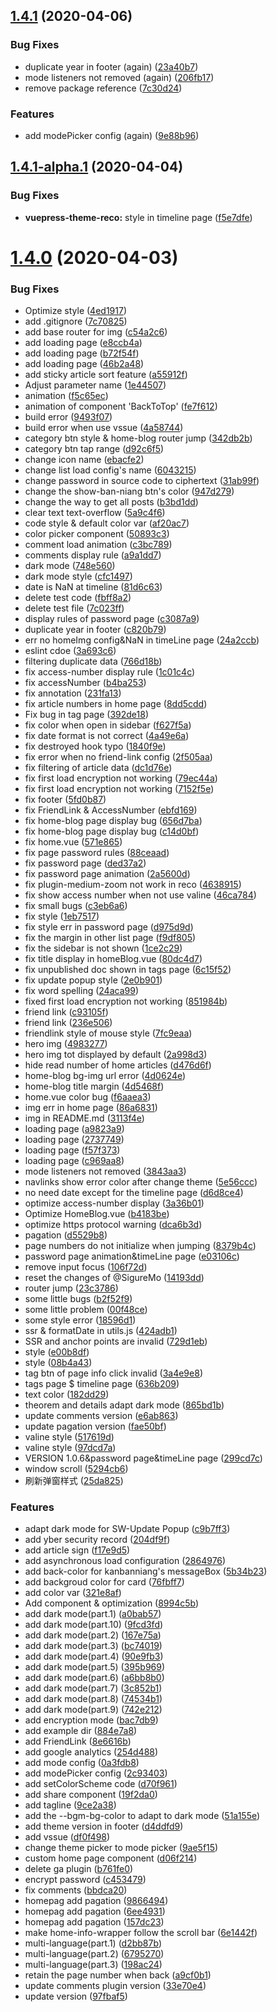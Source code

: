 ## [1.4.1](https://github.com/recoluan/vuepress-theme-reco/compare/v1.4.1-alpha.1...v1.4.1) (2020-04-06)


### Bug Fixes

* duplicate year in footer (again) ([23a40b7](https://github.com/recoluan/vuepress-theme-reco/commit/23a40b76a8d382b8a3c9716322ca66acca5347f1))
* mode listeners not removed (again) ([206fb17](https://github.com/recoluan/vuepress-theme-reco/commit/206fb1700856d0a2b0c0d354ad1ed1995fc83bef))
* remove package reference ([7c30d24](https://github.com/recoluan/vuepress-theme-reco/commit/7c30d2452a92d4b584e11976d81181ce1192577c))


### Features

* add modePicker config (again) ([9e88b96](https://github.com/recoluan/vuepress-theme-reco/commit/9e88b96a3c61af5576ec65dfd033c5162d98a7ff))



## [1.4.1-alpha.1](https://github.com/recoluan/vuepress-theme-reco/compare/v1.4.0...v1.4.1-alpha.1) (2020-04-04)


### Bug Fixes

* **vuepress-theme-reco:** style in timeline page ([f5e7dfe](https://github.com/recoluan/vuepress-theme-reco/commit/f5e7dfe484d11a7441866524445ab38cfcd2cd8c))



# [1.4.0](https://github.com/recoluan/vuepress-theme-reco/compare/v1.4.0-alpha.4...v1.4.0) (2020-04-03)


### Bug Fixes

*  Optimize style ([4ed1917](https://github.com/recoluan/vuepress-theme-reco/commit/4ed1917c32c1a3b5f5d2dbcd2ec7d13d1fbd174d))
* add .gitignore ([7c70825](https://github.com/recoluan/vuepress-theme-reco/commit/7c70825d6f16dbecdcfef43798dd56b76f387ea0))
* add base router for img ([c54a2c6](https://github.com/recoluan/vuepress-theme-reco/commit/c54a2c6d0204ced8762c9161f72396dd0ae915ae))
* add loading page ([e8ccb4a](https://github.com/recoluan/vuepress-theme-reco/commit/e8ccb4a207f0868ec861a34a14ca79cd11c8a776))
* add loading page ([b72f54f](https://github.com/recoluan/vuepress-theme-reco/commit/b72f54f9b59925fa143490f328d0c2ca0b2ab1a0))
* add loading page ([46b2a48](https://github.com/recoluan/vuepress-theme-reco/commit/46b2a48ed390059d1abe801dc8f8364189fce33f))
* add sticky article sort feature ([a55912f](https://github.com/recoluan/vuepress-theme-reco/commit/a55912fa332169a25cade2af8b4bf40686bb7921))
* Adjust parameter name ([1e44507](https://github.com/recoluan/vuepress-theme-reco/commit/1e44507fafcc21f06d4186bc3a1e91684747ed0b))
* animation ([f5c65ec](https://github.com/recoluan/vuepress-theme-reco/commit/f5c65ecc64d77dbfe84265884bd871a481fed487))
* animation of component 'BackToTop' ([fe7f612](https://github.com/recoluan/vuepress-theme-reco/commit/fe7f61210bbee98efab78cf4a7a229827fa7d510))
* build error ([9493f07](https://github.com/recoluan/vuepress-theme-reco/commit/9493f0772268293e331e10582236cf4efcd0216b))
* build error when use vssue ([4a58744](https://github.com/recoluan/vuepress-theme-reco/commit/4a587445d546f603daad245cd90d882f9839611a))
* category btn style & home-blog router jump ([342db2b](https://github.com/recoluan/vuepress-theme-reco/commit/342db2bc0ed24fed4a1b779fcd948aa19d79fafb))
* category btn tap range ([d92c6f5](https://github.com/recoluan/vuepress-theme-reco/commit/d92c6f5d03ca725ab62b74afa786cc4f4b420a9b))
* change icon name ([ebacfe2](https://github.com/recoluan/vuepress-theme-reco/commit/ebacfe25f893eac774123e47c5d4314381d616b0))
* change list load config's name ([6043215](https://github.com/recoluan/vuepress-theme-reco/commit/6043215bc152386263ee053fa377b0aa2eb95a59))
* change password in source code to ciphertext ([31ab99f](https://github.com/recoluan/vuepress-theme-reco/commit/31ab99fe62aa45089509bf3b7e855ecabafb1526))
* change the show-ban-niang btn's color ([947d279](https://github.com/recoluan/vuepress-theme-reco/commit/947d2794a027db0798ad0e4c3caa01a00741c419))
* change the way to get all posts ([b3bd1dd](https://github.com/recoluan/vuepress-theme-reco/commit/b3bd1dd2704084100a3c4ed38540a6a61e5112ea))
* clear text text-overflow ([5a9c4f6](https://github.com/recoluan/vuepress-theme-reco/commit/5a9c4f6e8e60ce478b17009d0728ebd687d683dc))
* code style & default color var ([af20ac7](https://github.com/recoluan/vuepress-theme-reco/commit/af20ac7ca72e1a6e2ff4ba63acedcb5dedd0972e))
* color picker component ([50893c3](https://github.com/recoluan/vuepress-theme-reco/commit/50893c3bf497f02a5fd9753a17f8606dcb8b53e9))
* comment load animation ([c3bc789](https://github.com/recoluan/vuepress-theme-reco/commit/c3bc7892dc7697e31bb7d6bb9af9d835671ea549))
* comments display rule ([a9a1dd7](https://github.com/recoluan/vuepress-theme-reco/commit/a9a1dd744741e531dff4bec88cdf952b83e10f38))
* dark mode ([748e560](https://github.com/recoluan/vuepress-theme-reco/commit/748e560cd0de2cc8066b45e508756d81c4bb2336))
* dark mode style ([cfc1497](https://github.com/recoluan/vuepress-theme-reco/commit/cfc1497c12c96922c913737518decf728920419f))
* date is NaN at timeline ([81d6c63](https://github.com/recoluan/vuepress-theme-reco/commit/81d6c63321361fcab63428d8c4b203b7425320a0))
* delete test code ([fbff8a2](https://github.com/recoluan/vuepress-theme-reco/commit/fbff8a2ed4dd4b24a44bdbaf5cfb99a63222e286))
* delete test file ([7c023ff](https://github.com/recoluan/vuepress-theme-reco/commit/7c023ff4982900da62090ec2ef07cf5e2c31d785))
* display rules of password page ([c3087a9](https://github.com/recoluan/vuepress-theme-reco/commit/c3087a94a24756e0bb4ab35ee08ca98a262126a6))
* duplicate year in footer ([c820b79](https://github.com/recoluan/vuepress-theme-reco/commit/c820b790951aba61bd0302d527d828b836eb290a))
* err no homeImg config&NaN in timeLine page ([24a2ccb](https://github.com/recoluan/vuepress-theme-reco/commit/24a2ccbb5b570f76594b222aff4d4ac5e9209c19))
* eslint cdoe ([3a693c6](https://github.com/recoluan/vuepress-theme-reco/commit/3a693c61e31576c120690ae40f8dd0606f3a5abd))
* filtering duplicate data ([766d18b](https://github.com/recoluan/vuepress-theme-reco/commit/766d18b8cafe4311a8a4cb1b38d8fb089d3da372))
* fix access-number display rule ([1c01c4c](https://github.com/recoluan/vuepress-theme-reco/commit/1c01c4c2906debaa468e6eb24d6fd5ad4e291a21))
* fix accessNumber ([b4ba253](https://github.com/recoluan/vuepress-theme-reco/commit/b4ba2539de8eb9ed09781702e5625b7e882b107a))
* fix annotation ([231fa13](https://github.com/recoluan/vuepress-theme-reco/commit/231fa139f1b02ff7c83ae438907bf682e8166b22))
* fix article numbers in home page ([8dd5cdd](https://github.com/recoluan/vuepress-theme-reco/commit/8dd5cddc267ad539c11cf652857df862da8eea34))
* Fix bug in tag page ([392de18](https://github.com/recoluan/vuepress-theme-reco/commit/392de184c7e6dfe4ecfd0507573f3542dd382702))
* fix color when open in sidebar ([f627f5a](https://github.com/recoluan/vuepress-theme-reco/commit/f627f5a458b6e26535734308056ebb97649bad45))
* fix date format is not correct ([4a49e6a](https://github.com/recoluan/vuepress-theme-reco/commit/4a49e6aad7560f79812683dfc6cd0be34d0cf0a2))
* fix destroyed hook typo ([1840f9e](https://github.com/recoluan/vuepress-theme-reco/commit/1840f9ed6e91114c153a6d4bdefa7145088b9ab3))
* fix error when no friend-link config ([2f505aa](https://github.com/recoluan/vuepress-theme-reco/commit/2f505aa8361e0c35ead309a7aa5863621cfbb0e3))
* fix filtering of article data ([dc1d76e](https://github.com/recoluan/vuepress-theme-reco/commit/dc1d76e872b4ed09437b423734b041bfb42d3fc2))
* fix first load encryption not working ([79ec44a](https://github.com/recoluan/vuepress-theme-reco/commit/79ec44a0dddef385b45d55fc04bc95d88ea5a41a))
* fix first load encryption not working ([7152f5e](https://github.com/recoluan/vuepress-theme-reco/commit/7152f5e126fb0fc82521f7696d08575b13e30ee3))
* fix footer ([5fd0b87](https://github.com/recoluan/vuepress-theme-reco/commit/5fd0b87d0a4751ecf3e2c5943f6b714aa0f15dba))
* fix FriendLink & AccessNumber ([ebfd169](https://github.com/recoluan/vuepress-theme-reco/commit/ebfd16930926dc91790a1cd21521195e356cd2c0))
* fix home-blog page display bug ([656d7ba](https://github.com/recoluan/vuepress-theme-reco/commit/656d7ba8f00e9a0aa2c44c2ae1ba09c425461501))
* fix home-blog page display bug ([c14d0bf](https://github.com/recoluan/vuepress-theme-reco/commit/c14d0bf6c59f71e1a2103786f3764abf00179ddd))
* fix home.vue ([571e865](https://github.com/recoluan/vuepress-theme-reco/commit/571e865fddab4a1feaf28ef64c344ebd57090e09))
* fix page password rules ([88ceaad](https://github.com/recoluan/vuepress-theme-reco/commit/88ceaad5a93a82d106d4b61cf6b7d53f913c565c))
* fix password page ([ded37a2](https://github.com/recoluan/vuepress-theme-reco/commit/ded37a25545c07c2b5a4ed7eecde6782d505135f))
* fix password page animation ([2a5600d](https://github.com/recoluan/vuepress-theme-reco/commit/2a5600d8d4d50c7a6e837f1deb1386ef0bdf4b83))
* fix plugin-medium-zoom not work in reco ([4638915](https://github.com/recoluan/vuepress-theme-reco/commit/46389155fd6e6d1581906cfd89fce2a2cdb0651f))
* fix show access number when not use valine ([46ca784](https://github.com/recoluan/vuepress-theme-reco/commit/46ca78479bd7874ede40b90eaf48531b83e845c6))
* fix small bugs ([c3eb6a6](https://github.com/recoluan/vuepress-theme-reco/commit/c3eb6a6a1d713ece89f7e364755e762b1874e4eb))
* fix style ([1eb7517](https://github.com/recoluan/vuepress-theme-reco/commit/1eb75173297300e1197e9f998db38c6ab3776220))
* fix style err in password page ([d975d9d](https://github.com/recoluan/vuepress-theme-reco/commit/d975d9d3b4d0cd9025539ed00e670421e92ec292))
* fix the margin in other list page ([f9df805](https://github.com/recoluan/vuepress-theme-reco/commit/f9df805f10fa525cb7288bb444fb59952a5afba7))
* fix the sidebar is not shown ([1ce2c29](https://github.com/recoluan/vuepress-theme-reco/commit/1ce2c2954e5be7691f5d76254516262bd323eb17))
* fix title display in homeBlog.vue ([80dc4d7](https://github.com/recoluan/vuepress-theme-reco/commit/80dc4d72546ecbc908794b12717b2569fb18041b))
* fix unpublished doc shown in tags page ([6c15f52](https://github.com/recoluan/vuepress-theme-reco/commit/6c15f52d816f9872ffc21619aad6807973c575de))
* fix update popup style ([2e0b901](https://github.com/recoluan/vuepress-theme-reco/commit/2e0b901c61922df816978de576b50be772ad12b4))
* fix word spelling ([24aca99](https://github.com/recoluan/vuepress-theme-reco/commit/24aca9922ffdb8032f5f4e6def408b61c7e518f4))
* fixed first load encryption not working ([851984b](https://github.com/recoluan/vuepress-theme-reco/commit/851984b9a0189cf42707e430f344c6b0e06f7c3e))
* friend link ([c93105f](https://github.com/recoluan/vuepress-theme-reco/commit/c93105f82533398b96e3f6f1524c82322c8a0508))
* friend link ([236e506](https://github.com/recoluan/vuepress-theme-reco/commit/236e506a28d4c0d7f3480df82acc3977cc577f17))
* friendlink style of mouse style ([7fc9eaa](https://github.com/recoluan/vuepress-theme-reco/commit/7fc9eaa42aace7bb5e2d2d24b5fd71d9b281d0a9))
* hero img ([4983277](https://github.com/recoluan/vuepress-theme-reco/commit/4983277b6a61b1ab496bef86c2305440ef1c9ff6))
* hero img tot displayed by default ([2a998d3](https://github.com/recoluan/vuepress-theme-reco/commit/2a998d3ed3f5c00b92b12bedaf7e8af735c0fe7c))
* hide read number of home articles ([d476d6f](https://github.com/recoluan/vuepress-theme-reco/commit/d476d6fcd832c25896cccf29aad1005c8eb9936d))
* home-blog bg-img url error ([4d0624e](https://github.com/recoluan/vuepress-theme-reco/commit/4d0624e3350b0717930e950a8b8dd5ce4f559e43))
* home-blog title margin ([4d5468f](https://github.com/recoluan/vuepress-theme-reco/commit/4d5468f2ea6d36f3d2340209830dfee740182c97))
* home.vue color bug ([f6aaea3](https://github.com/recoluan/vuepress-theme-reco/commit/f6aaea31f48461832a4509ff61a06a19ff428eeb))
* img err in home page ([86a6831](https://github.com/recoluan/vuepress-theme-reco/commit/86a68316aadbb481c16d0076f46073680f005206))
* img in README.md ([3113f4e](https://github.com/recoluan/vuepress-theme-reco/commit/3113f4ec4d807420ac05e33603d79c93955acb48))
* loading page ([a9823a9](https://github.com/recoluan/vuepress-theme-reco/commit/a9823a917a1e43cb754fad8bd54fa8c46ccbe6c3))
* loading page ([2737749](https://github.com/recoluan/vuepress-theme-reco/commit/27377491f9baeb15b748b17fae68e8869b50012a))
* loading page ([f57f373](https://github.com/recoluan/vuepress-theme-reco/commit/f57f3735a376ecc7cef7fec7dca92ed9d205027a))
* loading page ([c969aa8](https://github.com/recoluan/vuepress-theme-reco/commit/c969aa8c436e9517e4be08eade2c169a0b5cf5cd))
* mode listeners not removed ([3843aa3](https://github.com/recoluan/vuepress-theme-reco/commit/3843aa3c37abe43fbf86273a1edbfc3713368d5a))
* navlinks show error color after change theme ([5e56ccc](https://github.com/recoluan/vuepress-theme-reco/commit/5e56ccc022343de7df9dcecf651ad2f05fec7786))
* no need date except for the timeline page ([d6d8ce4](https://github.com/recoluan/vuepress-theme-reco/commit/d6d8ce4107a964ee5a8520b7f98db29cd078f598))
* optimize access-number display ([3a36b01](https://github.com/recoluan/vuepress-theme-reco/commit/3a36b0187237fdc0ed7a6bf166571377976b5cc4))
* Optimize HomeBlog.vue ([b4183be](https://github.com/recoluan/vuepress-theme-reco/commit/b4183be7f78688489fc41f648ef320f39a317016))
* optimize https protocol warning ([dca6b3d](https://github.com/recoluan/vuepress-theme-reco/commit/dca6b3d00ce1848d64e9da0472a41426cf2c66ae))
* pagation ([d5529b8](https://github.com/recoluan/vuepress-theme-reco/commit/d5529b87c4a35a7c1d5b17e0382239929638ca92))
* page numbers do not initialize when jumping ([8379b4c](https://github.com/recoluan/vuepress-theme-reco/commit/8379b4ce41cccea9c6956d5cc3b5d259fa0cb2aa))
* password page animation&timeLine page ([e03106c](https://github.com/recoluan/vuepress-theme-reco/commit/e03106c2137ceb2e1965636c8d7f663992f0f372))
* remove input focus ([106f72d](https://github.com/recoluan/vuepress-theme-reco/commit/106f72d8605443377c2cc3d2f41c0331104ecad5))
* reset the changes of @SigureMo ([14193dd](https://github.com/recoluan/vuepress-theme-reco/commit/14193dd295dd16330ba1a8c26ec670254c67ca61))
* router jump ([23c3786](https://github.com/recoluan/vuepress-theme-reco/commit/23c3786492c9014a212f4a2f62e4bac77361376b))
* some little bugs ([b2f52f9](https://github.com/recoluan/vuepress-theme-reco/commit/b2f52f939673b40d1ddb67a1d9addeb0cc87fb3e))
* some little problem ([00f48ce](https://github.com/recoluan/vuepress-theme-reco/commit/00f48cec4a5060506306977910939aa8759872a5))
* some style error ([18596d1](https://github.com/recoluan/vuepress-theme-reco/commit/18596d11ce8ff08aa33a48c5a44fcc51c0f04dc7))
* ssr & formatDate in utils.js ([424adb1](https://github.com/recoluan/vuepress-theme-reco/commit/424adb1a73de10fc3df28f2cb8787ac5d88e7239))
* SSR and anchor points are invalid ([729d1eb](https://github.com/recoluan/vuepress-theme-reco/commit/729d1eb34659c7c809140fc9646c454f098784fd))
* style ([e00b8df](https://github.com/recoluan/vuepress-theme-reco/commit/e00b8df25d013e657785813558f3ab1e4a167815))
* style ([08b4a43](https://github.com/recoluan/vuepress-theme-reco/commit/08b4a4336d5bff367f3c939c066b93da792467a0))
* tag btn of page info click invalid ([3a4e9e8](https://github.com/recoluan/vuepress-theme-reco/commit/3a4e9e8011244ca5d2227a2baad34c0accbca0df))
* tags page $ timeline page ([636b209](https://github.com/recoluan/vuepress-theme-reco/commit/636b209bc687c985792cd1a7a2b339068c54d8e0))
* text color ([182dd29](https://github.com/recoluan/vuepress-theme-reco/commit/182dd29f782e168f9af9c4ecb4e73b2b60244238))
* theorem and details adapt dark mode ([865bd1b](https://github.com/recoluan/vuepress-theme-reco/commit/865bd1b14bf563e76a06093773a2111ff8257570))
* update comments version ([e6ab863](https://github.com/recoluan/vuepress-theme-reco/commit/e6ab86321227dd55d30451b35bb6c02a1f4ec2be))
* update pagation version ([fae50bf](https://github.com/recoluan/vuepress-theme-reco/commit/fae50bfc16b729b2c06db3d360e2cf21e35d28e4))
* valine style ([517619d](https://github.com/recoluan/vuepress-theme-reco/commit/517619df484a794eb219d3e9bf38b2a7e0ba6e50))
* valine style ([97dcd7a](https://github.com/recoluan/vuepress-theme-reco/commit/97dcd7a09469b73f44c1ccae63c4840cc8209a6a))
* VERSION 1.0.6&password page&timeLine page ([299cd7c](https://github.com/recoluan/vuepress-theme-reco/commit/299cd7c2c7b14c0c3954372aea558c7a7949d683))
* window scroll ([5294cb6](https://github.com/recoluan/vuepress-theme-reco/commit/5294cb6516f3592a7fed314ab9846f0d40146dff))
* 刷新弹窗样式 ([25da825](https://github.com/recoluan/vuepress-theme-reco/commit/25da82507b32a5171c2da80afa693985b18ce425))


### Features

* adapt dark mode for SW-Update Popup ([c9b7ff3](https://github.com/recoluan/vuepress-theme-reco/commit/c9b7ff37f0040bedd8e4a4790ae3a2933bd9b2f1))
* add  yber security record ([204df9f](https://github.com/recoluan/vuepress-theme-reco/commit/204df9f5434850cc847d055aebdead2a1929d317))
* add article sign ([f17e9d5](https://github.com/recoluan/vuepress-theme-reco/commit/f17e9d57da01aca7653443ebfb2d60a38c50aed3))
* add asynchronous load configuration ([2864976](https://github.com/recoluan/vuepress-theme-reco/commit/28649760d1b59c89f9bbc81049ce8493544bf60b))
* add back-color for kanbanniang's messageBox ([5b34b23](https://github.com/recoluan/vuepress-theme-reco/commit/5b34b23fa449e0f0b4fb0c8b7184997a84d3a562))
* add backgroud color for card ([76fbff7](https://github.com/recoluan/vuepress-theme-reco/commit/76fbff7ab47cfcbe54469d9042045fa70c874ed1))
* add color var ([321e8af](https://github.com/recoluan/vuepress-theme-reco/commit/321e8af17eba251ebc3531c5b51c2e185bf643ab))
* Add component & optimization ([8994c5b](https://github.com/recoluan/vuepress-theme-reco/commit/8994c5bb59f55cc33e7623475dc7b4d0f3af8a60))
* add dark mode(part.1) ([a0bab57](https://github.com/recoluan/vuepress-theme-reco/commit/a0bab570cd6f7b11519e1344691e071df705ffed))
* add dark mode(part.10) ([9fcd3fd](https://github.com/recoluan/vuepress-theme-reco/commit/9fcd3fd34858426b2159f7c0cd5a763105773058))
* add dark mode(part.2) ([167e75a](https://github.com/recoluan/vuepress-theme-reco/commit/167e75a28a2bdc4dc055c90a90dfe81bc31b2a3a))
* add dark mode(part.3) ([bc74019](https://github.com/recoluan/vuepress-theme-reco/commit/bc74019dac4efde7a871f750e9befc5d9266cdcf))
* add dark mode(part.4) ([90e9fb3](https://github.com/recoluan/vuepress-theme-reco/commit/90e9fb328b87a0ece525ed96113609050bb08a0c))
* add dark mode(part.5) ([395b969](https://github.com/recoluan/vuepress-theme-reco/commit/395b969501f4b4f7fe3bbc2280c3345152bd9ea4))
* add dark mode(part.6) ([a6bb8b0](https://github.com/recoluan/vuepress-theme-reco/commit/a6bb8b0c661afe09e0294b413b98d43930eb8f8b))
* add dark mode(part.7) ([3c852b1](https://github.com/recoluan/vuepress-theme-reco/commit/3c852b18a45704eea7d2fa87571d131ba619db3d))
* add dark mode(part.8) ([74534b1](https://github.com/recoluan/vuepress-theme-reco/commit/74534b1a6c842f3759bd69e063be1a957852b20c))
* add dark mode(part.9) ([742e212](https://github.com/recoluan/vuepress-theme-reco/commit/742e212a97e9d423f093e8e575bcf52525d6a6fb))
* add encryption mode ([bac7db9](https://github.com/recoluan/vuepress-theme-reco/commit/bac7db9c037fb21666503a8bf71dcd334c7c8d4a))
* add example dir ([884e7a8](https://github.com/recoluan/vuepress-theme-reco/commit/884e7a84a601a61fcbe1e4962adba513f3ab92a5))
* add FriendLink ([8e6616b](https://github.com/recoluan/vuepress-theme-reco/commit/8e6616b6e119b78ebd7bf97b488d1ce3e07df5b2))
* add google analytics ([254d488](https://github.com/recoluan/vuepress-theme-reco/commit/254d4882cfc95c3a6c62f3f22fdbf93822e80bba))
* add mode config ([0a3fdb8](https://github.com/recoluan/vuepress-theme-reco/commit/0a3fdb85d819f110d8e4d43382ea3c87c7dde283))
* add modePicker config ([2c93403](https://github.com/recoluan/vuepress-theme-reco/commit/2c934033baf8db5bab4ce82c67a127b27e4994bd))
* add setColorScheme code ([d70f961](https://github.com/recoluan/vuepress-theme-reco/commit/d70f961a551b71fa8e94aee34117227f4e3bbe52))
* add share component ([19f2da0](https://github.com/recoluan/vuepress-theme-reco/commit/19f2da0cadcfac0e88f77216bac4cdd548cd0e75))
* add tagline ([9ce2a38](https://github.com/recoluan/vuepress-theme-reco/commit/9ce2a3806bf25986fede11449864a8c7a5a0d813))
* add the --bgm-bg-color to adapt to dark mode ([51a155e](https://github.com/recoluan/vuepress-theme-reco/commit/51a155e3c3092d5d8ecd6276c4a3667756a03546))
* add theme version in footer ([d4ddfd9](https://github.com/recoluan/vuepress-theme-reco/commit/d4ddfd938f5551774cd8241f6862303d78d01da4))
* add vssue ([df0f498](https://github.com/recoluan/vuepress-theme-reco/commit/df0f4984e98a75e30bfcbaa86ba61b7046e740e1))
* change theme picker to mode picker ([9ae5f15](https://github.com/recoluan/vuepress-theme-reco/commit/9ae5f15523bc55ec4d2fa088f027fb5dc29cea98))
* custom home page component ([d06f214](https://github.com/recoluan/vuepress-theme-reco/commit/d06f2145e1bbe631a4db0d012ced58928aa6723c))
* delete ga plugin ([b761fe0](https://github.com/recoluan/vuepress-theme-reco/commit/b761fe0df950bea04d48e7436b4b9f285331e50c))
* encrypt password ([c453479](https://github.com/recoluan/vuepress-theme-reco/commit/c45347971a3d3cd71681f693ac1308875b06c75b))
* fix comments ([bbdca20](https://github.com/recoluan/vuepress-theme-reco/commit/bbdca200ab844f31212257d1be46dd838785f7e9))
* homepag add pagation ([9866494](https://github.com/recoluan/vuepress-theme-reco/commit/9866494a41c1d554b0b8bce9be7d44ca41870072))
* homepag add pagation ([6ee4931](https://github.com/recoluan/vuepress-theme-reco/commit/6ee4931e0ed3b506732dcb1417bd5b38a4667796))
* homepag add pagation ([157dc23](https://github.com/recoluan/vuepress-theme-reco/commit/157dc23bf6603f4eda1fed480aba0b4bf4f3bd80))
* make home-info-wrapper follow the scroll bar ([6e1442f](https://github.com/recoluan/vuepress-theme-reco/commit/6e1442fba2ac7156979fb9aa19f940c0eb500ae4))
* multi-language(part.1) ([d2bb87b](https://github.com/recoluan/vuepress-theme-reco/commit/d2bb87bdb1d565602743de5e6b8a608453ef8a68))
* multi-language(part.2) ([6795270](https://github.com/recoluan/vuepress-theme-reco/commit/6795270ed9da9fb6dcf537d853ed3aeee0e43acc))
* multi-language(part.3) ([198ac24](https://github.com/recoluan/vuepress-theme-reco/commit/198ac2405943b21dd53736aa1c003f61046ecf67))
* retain the page number when back ([a9cf0b1](https://github.com/recoluan/vuepress-theme-reco/commit/a9cf0b14237ecba3bb4a956ad6b03d7c25a7d41d))
* update comments plugin version ([33e70e4](https://github.com/recoluan/vuepress-theme-reco/commit/33e70e4af5accab74f4c934a3f10a7f6ba4e93c7))
* update version ([97fbaf5](https://github.com/recoluan/vuepress-theme-reco/commit/97fbaf5636470c9a3a37ce868bbc935d8252d7ec))



